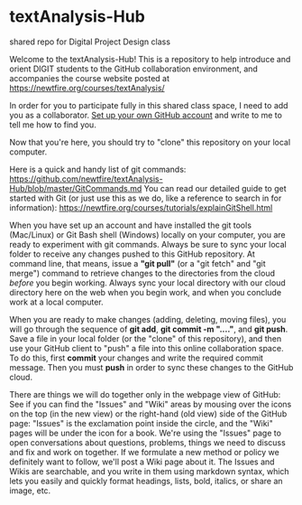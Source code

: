 # textAnalysis-Hub
shared repo for Digital Project Design class

Welcome to the textAnalysis-Hub! This is a repository to help introduce and orient DIGIT students to the GitHub collaboration environment, and accompanies the course website posted at <https://newtfire.org/courses/textAnalysis/>

In order for you to participate fully in this shared class space, I need to add you as a collaborator. [Set up your own GitHub account](https://github.com) and write to me to tell me how to find you.

Now that you're here, you should try to "clone" this repository on your local computer.

Here is a quick and handy list of git commands: <https://github.com/newtfire/textAnalysis-Hub/blob/master/GitCommands.md>
You can read our detailed guide to get started with Git (or just use this as we do, like a reference to search in for information): <https://newtfire.org/courses/tutorials/explainGitShell.html>

When you have set up an account and have installed the git tools (Mac/Linux) or Git Bash shell (Windows) locally on your computer, you are ready to experiment with git commands. Always be sure to sync your local folder to receive any changes pushed to this GitHub repository. At command line, that means, issue a **"git pull"** (or a "git fetch" and "git merge") command to retrieve changes to the directories from the cloud *before* you begin working. Always sync your local directory with our cloud directory here on the web when you begin work, and when you conclude work at a local computer.

When you are ready to make changes (adding, deleting, moving files), you will go through the sequence of **git add**, **git commit -m "...."**, and **git push**.  Save a file in your local folder (or the "clone" of this repository), and then use your GitHub client to "push" a file into this online collaboration space. To do this, first **commit** your changes and write the required commit message. Then you must **push** in order to sync these changes to the GitHub cloud.

There are things we will do together only in the webpage view of GitHub: See if you can find the "Issues" and "Wiki" areas by mousing over the icons on the top (in the new view) or the right-hand (old view) side of the GitHub page: "Issues" is the exclamation point inside the circle, and the "Wiki" pages will be under the icon for a book. We're using the "Issues" page to open conversations about questions, problems, things we need to discuss and fix and work on together. If we formulate a new method or policy we definitely want to follow, we'll post a Wiki page about it. The Issues and Wikis are searchable, and you write in them using markdown syntax, which lets you easily and quickly format headings, lists, bold, italics, or share an image, etc.

